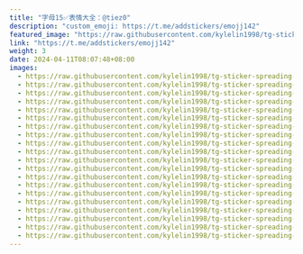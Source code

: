 ```yaml
---
title: "字母15✅表情大全：@tiez0"
description: "custom_emoji: https://t.me/addstickers/emojj142"
featured_image: "https://raw.githubusercontent.com/kylelin1998/tg-sticker-spreading-worldwide-images/main/img/3202ff6e-3afe-4ad8-8c3e-79886a17a2f5.jpg"
link: "https://t.me/addstickers/emojj142"
weight: 3
date: 2024-04-11T08:07:48+08:00
images:
  - https://raw.githubusercontent.com/kylelin1998/tg-sticker-spreading-worldwide-images/main/img/3202ff6e-3afe-4ad8-8c3e-79886a17a2f5.jpg
  - https://raw.githubusercontent.com/kylelin1998/tg-sticker-spreading-worldwide-images/main/img/7029549c-fe5b-4f8e-be3d-4ec6c208fbf2.jpg
  - https://raw.githubusercontent.com/kylelin1998/tg-sticker-spreading-worldwide-images/main/img/509716f5-fadb-4914-a0b2-177c20dcf3d7.jpg
  - https://raw.githubusercontent.com/kylelin1998/tg-sticker-spreading-worldwide-images/main/img/cdd72e02-9546-4009-88a2-e17a586f5027.jpg
  - https://raw.githubusercontent.com/kylelin1998/tg-sticker-spreading-worldwide-images/main/img/8416c785-7aea-4c1f-b1a7-a0298439f638.jpg
  - https://raw.githubusercontent.com/kylelin1998/tg-sticker-spreading-worldwide-images/main/img/70d609fe-12c7-46ff-be7a-7f72770470b9.jpg
  - https://raw.githubusercontent.com/kylelin1998/tg-sticker-spreading-worldwide-images/main/img/2e7f0196-7ebf-45b1-a216-a78493cd659d.jpg
  - https://raw.githubusercontent.com/kylelin1998/tg-sticker-spreading-worldwide-images/main/img/aa915190-8463-46ec-a25b-36e48b11e6ce.jpg
  - https://raw.githubusercontent.com/kylelin1998/tg-sticker-spreading-worldwide-images/main/img/4dfbd348-066b-44e0-9f92-b0539fa73452.jpg
  - https://raw.githubusercontent.com/kylelin1998/tg-sticker-spreading-worldwide-images/main/img/2bd1e84c-6aef-4801-928f-7afd9fc59307.jpg
  - https://raw.githubusercontent.com/kylelin1998/tg-sticker-spreading-worldwide-images/main/img/d7a72e01-d2e9-46f8-b57e-c07fedfae132.jpg
  - https://raw.githubusercontent.com/kylelin1998/tg-sticker-spreading-worldwide-images/main/img/6cea1dd8-5a1e-49ee-b68b-635ca5c65258.jpg
  - https://raw.githubusercontent.com/kylelin1998/tg-sticker-spreading-worldwide-images/main/img/618037d9-58a5-4875-a594-3358f7291f90.jpg
  - https://raw.githubusercontent.com/kylelin1998/tg-sticker-spreading-worldwide-images/main/img/ebd00a61-37da-4706-a68d-5e627cbb1512.jpg
  - https://raw.githubusercontent.com/kylelin1998/tg-sticker-spreading-worldwide-images/main/img/c1491818-8581-4eb4-97de-4f10aa0a551d.jpg
  - https://raw.githubusercontent.com/kylelin1998/tg-sticker-spreading-worldwide-images/main/img/22bd27eb-9269-4024-b80b-e4451add0662.jpg
  - https://raw.githubusercontent.com/kylelin1998/tg-sticker-spreading-worldwide-images/main/img/4569792e-1ea4-4b5b-92b4-d987419675f5.jpg
  - https://raw.githubusercontent.com/kylelin1998/tg-sticker-spreading-worldwide-images/main/img/47b7b2c9-b433-474a-92b3-a55e0685c6e0.jpg
  - https://raw.githubusercontent.com/kylelin1998/tg-sticker-spreading-worldwide-images/main/img/1e6ed816-2a08-4d3d-9c3a-90fcfc544031.jpg
  - https://raw.githubusercontent.com/kylelin1998/tg-sticker-spreading-worldwide-images/main/img/629f9326-1ab0-4fd3-b8ec-b66bd2d62038.jpg
---
```

